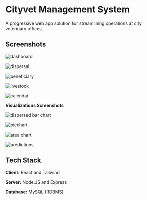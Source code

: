 # Cityvet Management System

A progressive web app solution for streamlining operations at city veterinary offices.

## Screenshots

![dashboard](https://github.com/asiloprince/cityvet/assets/85353436/7bc38131-7ffc-4a03-844d-eb1c9c1a4a37)

![dispersal](https://github.com/asiloprince/cityvet/assets/85353436/b616f450-4874-46d5-a9f6-a461d3eda175)

![beneficiary](https://github.com/asiloprince/cityvet/assets/85353436/6dae511e-ba6f-48d0-9829-e2bbd020f6eb)

![livestock](https://github.com/asiloprince/cityvet/assets/85353436/864ae9a9-c8aa-4990-ae46-c1b255333178)

![calendar](https://github.com/asiloprince/cityvet/assets/85353436/f12b8066-c092-49a2-80c4-d5a0b4304b07)

**Visualizations Screenshots**

![dispersed bar chart](https://github.com/asiloprince/cityvet/assets/85353436/d81367cc-d151-4707-8070-7e1840ebec0a)

![piechart](https://github.com/asiloprince/cityvet/assets/85353436/141e893d-f46b-4187-8648-62adcf140d7c)

![area chart](https://github.com/asiloprince/cityvet/assets/85353436/a34a9614-49e7-4da0-8670-cb1d9f8e24e0)

![predictions](https://github.com/asiloprince/cityvet/assets/85353436/b99636f1-e99c-43ba-bc28-2acc7d1cb2b1)

## Tech Stack

**Client:** React and Tailwind

**Server:** Node.JS and Express

**Database:** MySQL (RDBMS)
